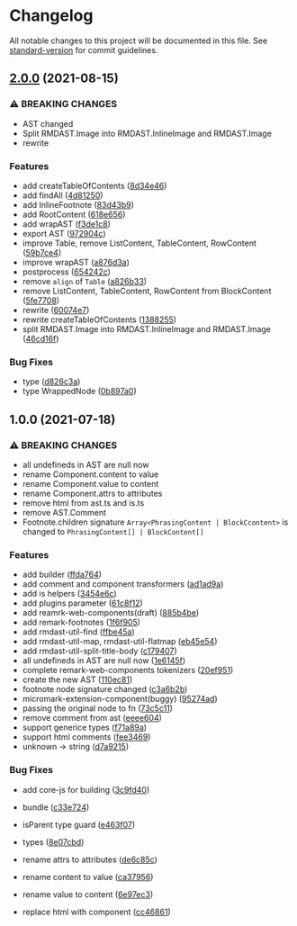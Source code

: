 # Changelog

All notable changes to this project will be documented in this file. See [standard-version](https://github.com/conventional-changelog/standard-version) for commit guidelines.

## [2.0.0](https://github.com/BlackGlory/rmdast/compare/v1.0.0...v2.0.0) (2021-08-15)


### ⚠ BREAKING CHANGES

* AST changed
* Split RMDAST.Image into RMDAST.InlineImage and RMDAST.Image
* rewrite

### Features

* add createTableOfContents ([8d34e46](https://github.com/BlackGlory/rmdast/commit/8d34e46637706d71db725fd1de7d2c24d76f1663))
* add findAll ([4d81250](https://github.com/BlackGlory/rmdast/commit/4d81250e5431dec7ed58197073928bc0341d0423))
* add InlineFootnote ([83d43b9](https://github.com/BlackGlory/rmdast/commit/83d43b9ccc5c1baf649c24a0f83ec9f214f77bc6))
* add RootContent ([618e656](https://github.com/BlackGlory/rmdast/commit/618e65650fa3b67e694fb23139a767ff2482c5d9))
* add wrapAST ([f3de1c8](https://github.com/BlackGlory/rmdast/commit/f3de1c8e4a168170a25355bf597471a63e3db8e6))
* export AST ([972904c](https://github.com/BlackGlory/rmdast/commit/972904c829b5c94c6bf01fed674cd41682f7ad44))
* improve Table, remove ListContent, TableContent, RowContent ([59b7ce4](https://github.com/BlackGlory/rmdast/commit/59b7ce409f3f8d2ac5961d9e92696c87016dd7b8))
* improve wrapAST ([a876d3a](https://github.com/BlackGlory/rmdast/commit/a876d3a7a7df7c811b31c5d3244d47ed454ee979))
* postprocess ([654242c](https://github.com/BlackGlory/rmdast/commit/654242c5827ea8d3548fef7f71b20b89dbf50b06))
* remove `align` of `Table` ([a826b33](https://github.com/BlackGlory/rmdast/commit/a826b33fadadb7fcb39addcf9057429e14019e0d))
* remove ListContent, TableContent, RowContent from BlockContent ([5fe7708](https://github.com/BlackGlory/rmdast/commit/5fe77080bbb165b14849b7c995934e4ec08eac9d))
* rewrite ([60074e7](https://github.com/BlackGlory/rmdast/commit/60074e72462328e0dc4d282d927c9dde31e798ee))
* rewrite createTableOfContents ([1388255](https://github.com/BlackGlory/rmdast/commit/1388255a9c6ea1083c60cc7daf4d11a121c8c6b3))
* split RMDAST.Image into RMDAST.InlineImage and RMDAST.Image ([46cd16f](https://github.com/BlackGlory/rmdast/commit/46cd16f89658392697d6c15aa2aca73505883dda))


### Bug Fixes

* type ([d826c3a](https://github.com/BlackGlory/rmdast/commit/d826c3af96fe6d3cbcceb8475d2e9caae924de98))
* type WrappedNode<Gallery> ([0b897a0](https://github.com/BlackGlory/rmdast/commit/0b897a0c9e915bfef79597beec14c6c8c3021ce7))

## 1.0.0 (2021-07-18)


### ⚠ BREAKING CHANGES

* all undefineds in AST are null now
* rename Component.content to value
* rename Component.value to content
* rename Component.attrs to attributes
* remove html from ast.ts and is.ts
* remove AST.Comment
* Footnote.children signature `Array<PhrasingContent | BlockCcontent>`
is changed to `PhrasingContent[] | BlockContent[]`

### Features

* add builder ([ffda764](http://git.blackglory.me:2222/BlackGlory/rmdast/commit/ffda764a0e0cf494df088506028ffc19179c4577))
* add comment and component transformers ([ad1ad9a](http://git.blackglory.me:2222/BlackGlory/rmdast/commit/ad1ad9acc37b2b42ede357eeee0cdc9ee8ca63d9))
* add is helpers ([3454e6c](http://git.blackglory.me:2222/BlackGlory/rmdast/commit/3454e6ceb99ab9373e2448f383411c3956eeb99a))
* add plugins parameter ([61c8f12](http://git.blackglory.me:2222/BlackGlory/rmdast/commit/61c8f12e607c8eb45e8a822ff288de7d90b0ff65))
* add reamrk-web-components(draft) ([885b4be](http://git.blackglory.me:2222/BlackGlory/rmdast/commit/885b4beef9d36b6e73734eac018307ad88934716))
* add remark-footnotes ([1f6f905](http://git.blackglory.me:2222/BlackGlory/rmdast/commit/1f6f9050a72c22eb8e362fb0b7d2513bc4e21422))
* add rmdast-util-find ([ffbe45a](http://git.blackglory.me:2222/BlackGlory/rmdast/commit/ffbe45a3a1d3b0659ddf342e8ee0985dc5383264))
* add rmdast-util-map, rmdast-util-flatmap ([eb45e54](http://git.blackglory.me:2222/BlackGlory/rmdast/commit/eb45e54f7e4e1c4381224b285e2a9282ef693b34))
* add rmdast-util-split-title-body ([c179407](http://git.blackglory.me:2222/BlackGlory/rmdast/commit/c17940756543698a6b1ed4a941615f6285a7b4f1))
* all undefineds in AST are null now ([1e6145f](http://git.blackglory.me:2222/BlackGlory/rmdast/commit/1e6145fe41f3ea8ada7b737fc419d3801ad114ad))
* complete remark-web-components tokenizers ([20ef951](http://git.blackglory.me:2222/BlackGlory/rmdast/commit/20ef951541dc0ce1e9de8bbba7bd44fb820d049f))
* create the new AST ([110ec81](http://git.blackglory.me:2222/BlackGlory/rmdast/commit/110ec81891cd3eeaa2d45d29194da791de2638d2))
* footnote node signature changed ([c3a6b2b](http://git.blackglory.me:2222/BlackGlory/rmdast/commit/c3a6b2bb6523f54598a359c6a0710c1657c8d2e0))
* micromark-extension-component(buggy) ([95274ad](http://git.blackglory.me:2222/BlackGlory/rmdast/commit/95274ad58566b8c8cb99425fb18f563f83c48e97))
* passing the original node to fn ([73c5c11](http://git.blackglory.me:2222/BlackGlory/rmdast/commit/73c5c110a7986c334265daf81e55293795ebca5f))
* remove comment from ast ([eeee604](http://git.blackglory.me:2222/BlackGlory/rmdast/commit/eeee604fe2815d41abe139f569fb5070f606d443))
* support generice types ([f71a89a](http://git.blackglory.me:2222/BlackGlory/rmdast/commit/f71a89a7a897d654cff3a4de8b43da427a1bfca6))
* support html comments ([fee3469](http://git.blackglory.me:2222/BlackGlory/rmdast/commit/fee34697f2348b05f4909882485026b9fd06cc7b))
* unknown -> string ([d7a9215](http://git.blackglory.me:2222/BlackGlory/rmdast/commit/d7a9215d8ba61a4f03db85da815ebbcb2424b9ef))


### Bug Fixes

* add core-js for building ([3c9fd40](http://git.blackglory.me:2222/BlackGlory/rmdast/commit/3c9fd40b5c46168264ae8befd9507ccaab21680d))
* bundle ([c33e724](http://git.blackglory.me:2222/BlackGlory/rmdast/commit/c33e72412d5dd465307655706fc151788d096735))
* isParent type guard ([e463f07](http://git.blackglory.me:2222/BlackGlory/rmdast/commit/e463f074f087a9d20de8804d1115695d8935a754))
* types ([8e07cbd](http://git.blackglory.me:2222/BlackGlory/rmdast/commit/8e07cbd82a7722c4a66fd69a3a47e15af3b9a55b))


* rename attrs to attributes ([de6c85c](http://git.blackglory.me:2222/BlackGlory/rmdast/commit/de6c85cf349444974cd364572ac6ffb14a5907e7))
* rename content to value ([ca37956](http://git.blackglory.me:2222/BlackGlory/rmdast/commit/ca379567b5cca537c71b63ee7fb100c20fdf3b08))
* rename value to content ([6e97ec3](http://git.blackglory.me:2222/BlackGlory/rmdast/commit/6e97ec35e21abe092e5bca0ee35138f26534cc98))
* replace html with component ([cc46861](http://git.blackglory.me:2222/BlackGlory/rmdast/commit/cc46861f97724be79b35535e07c62b2d4f773169))
